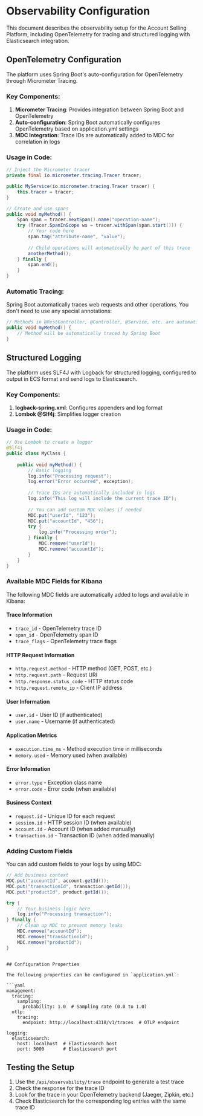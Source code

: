 # Observability Configuration

This document describes the observability setup for the Account Selling Platform, including OpenTelemetry for tracing and structured logging with Elasticsearch integration.

## OpenTelemetry Configuration

The platform uses Spring Boot's auto-configuration for OpenTelemetry through Micrometer Tracing.

### Key Components:

1. **Micrometer Tracing**: Provides integration between Spring Boot and OpenTelemetry
2. **Auto-configuration**: Spring Boot automatically configures OpenTelemetry based on application.yml settings
3. **MDC Integration**: Trace IDs are automatically added to MDC for correlation in logs

### Usage in Code:

```java
// Inject the Micrometer tracer
private final io.micrometer.tracing.Tracer tracer;

public MyService(io.micrometer.tracing.Tracer tracer) {
    this.tracer = tracer;
}

// Create and use spans
public void myMethod() {
    Span span = tracer.nextSpan().name("operation-name");
    try (Tracer.SpanInScope ws = tracer.withSpan(span.start())) {
        // Your code here
        span.tag("attribute-name", "value");
        
        // Child operations will automatically be part of this trace
        anotherMethod();
    } finally {
        span.end();
    }
}
```

### Automatic Tracing:

Spring Boot automatically traces web requests and other operations. You don't need to use any special annotations:

```java
// Methods in @RestController, @Controller, @Service, etc. are automatically traced
public void myMethod() {
    // Method will be automatically traced by Spring Boot
}
```

## Structured Logging

The platform uses SLF4J with Logback for structured logging, configured to output in ECS format and send logs to Elasticsearch.

### Key Components:

1. **logback-spring.xml**: Configures appenders and log format
2. **Lombok @Slf4j**: Simplifies logger creation

### Usage in Code:

```java
// Use Lombok to create a logger
@Slf4j
public class MyClass {
    
    public void myMethod() {
        // Basic logging
        log.info("Processing request");
        log.error("Error occurred", exception);
        
        // Trace IDs are automatically included in logs
        log.info("This log will include the current trace ID");
        
        // You can add custom MDC values if needed
        MDC.put("userId", "123");
        MDC.put("accountId", "456");
        try {
            log.info("Processing order");
        } finally {
            MDC.remove("userId");
            MDC.remove("accountId");
        }
    }
}
```

### Available MDC Fields for Kibana

The following MDC fields are automatically added to logs and available in Kibana:

#### Trace Information
- `trace_id` - OpenTelemetry trace ID
- `span_id` - OpenTelemetry span ID
- `trace_flags` - OpenTelemetry trace flags

#### HTTP Request Information
- `http.request.method` - HTTP method (GET, POST, etc.)
- `http.request.path` - Request URI
- `http.response.status_code` - HTTP status code
- `http.request.remote_ip` - Client IP address

#### User Information
- `user.id` - User ID (if authenticated)
- `user.name` - Username (if authenticated)

#### Application Metrics
- `execution.time_ms` - Method execution time in milliseconds
- `memory.used` - Memory used (when available)

#### Error Information
- `error.type` - Exception class name
- `error.code` - Error code (when available)

#### Business Context
- `request.id` - Unique ID for each request
- `session.id` - HTTP session ID (when available)
- `account.id` - Account ID (when added manually)
- `transaction.id` - Transaction ID (when added manually)

### Adding Custom Fields

You can add custom fields to your logs by using MDC:

```java
// Add business context
MDC.put("accountId", account.getId());
MDC.put("transactionId", transaction.getId());
MDC.put("productId", product.getId());

try {
    // Your business logic here
    log.info("Processing transaction");
} finally {
    // Clean up MDC to prevent memory leaks
    MDC.remove("accountId");
    MDC.remove("transactionId");
    MDC.remove("productId");
}
```
```

## Configuration Properties

The following properties can be configured in `application.yml`:

```yaml
management:
  tracing:
    sampling:
      probability: 1.0  # Sampling rate (0.0 to 1.0)
  otlp:
    tracing:
      endpoint: http://localhost:4318/v1/traces  # OTLP endpoint

logging:
  elasticsearch:
    host: localhost  # Elasticsearch host
    port: 5000       # Elasticsearch port
```

## Testing the Setup

1. Use the `/api/observability/trace` endpoint to generate a test trace
2. Check the response for the trace ID
3. Look for the trace in your OpenTelemetry backend (Jaeger, Zipkin, etc.)
4. Check Elasticsearch for the corresponding log entries with the same trace ID